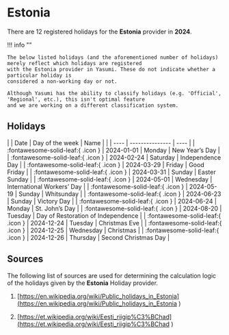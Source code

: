 # Estonia

There are 12 registered holidays for the **Estonia** provider in **2024**.

!!! info ""

    The below listed holidays (and the aforementioned number of holidays) merely reflect which holidays are registered
    with the Estonia provider in Yasumi. These do not indicate whether a particular holiday is
    considered a non-working day or not.

    Although Yasumi has the ability to classify holidays (e.g. 'Official', 'Regional', etc.), this isn't optimal feature
    and we are working on a different classification system.

## Holidays

| | Date | Day of the week | Name |
| | ---- | --------------- | ---- |
| :fontawesome-solid-leaf:{ .icon } | 2024-01-01 | Monday | New Year’s Day |
| :fontawesome-solid-leaf:{ .icon } | 2024-02-24 | Saturday | Independence Day |
| :fontawesome-solid-leaf:{ .icon } | 2024-03-29 | Friday | Good Friday |
| :fontawesome-solid-leaf:{ .icon } | 2024-03-31 | Sunday | Easter Sunday |
| :fontawesome-solid-leaf:{ .icon } | 2024-05-01 | Wednesday | International Workers’ Day |
| :fontawesome-solid-leaf:{ .icon } | 2024-05-19 | Sunday | Whitsunday |
| :fontawesome-solid-leaf:{ .icon } | 2024-06-23 | Sunday | Victory Day |
| :fontawesome-solid-leaf:{ .icon } | 2024-06-24 | Monday | St. John’s Day |
| :fontawesome-solid-leaf:{ .icon } | 2024-08-20 | Tuesday | Day of Restoration of Independence |
| :fontawesome-solid-leaf:{ .icon } | 2024-12-24 | Tuesday | Christmas Eve |
| :fontawesome-solid-leaf:{ .icon } | 2024-12-25 | Wednesday | Christmas |
| :fontawesome-solid-leaf:{ .icon } | 2024-12-26 | Thursday | Second Christmas Day |

## Sources

The following list of sources are used for determining the calculation logic of
the holidays given by the **Estonia** Holiday provider.


1. [https://en.wikipedia.org/wiki/Public_holidays_in_Estonia](https://en.wikipedia.org/wiki/Public_holidays_in_Estonia )
   
1. [https://et.wikipedia.org/wiki/Eesti_riigip%C3%BChad](https://et.wikipedia.org/wiki/Eesti_riigip%C3%BChad )
   